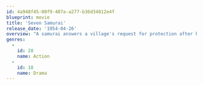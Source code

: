 ```yaml
---
id: 4a948f45-00f9-407a-a277-b36d34012e4f
blueprint: movie
title: 'Seven Samurai'
release_date: '1954-04-26'
overview: "A samurai answers a village's request for protection after he falls on hard times. The town needs protection from bandits, so the samurai gathers six others to help him teach the people how to defend themselves, and the villagers provide the soldiers with food. A giant battle occurs when 40 bandits attack the village."
genres:
  -
    id: 28
    name: Action
  -
    id: 18
    name: Drama
---
```

